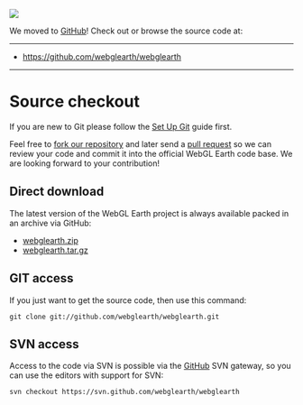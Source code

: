 [![](https://github.com/images/modules/header/logov3.png)](https://github.com/webglearth/webglearth)

We moved to [GitHub](https://github.com/webglearth/webglearth)! Check out or browse the source code at:


---


  * https://github.com/webglearth/webglearth

---


# Source checkout #

If you are new to Git please follow the [Set Up Git](http://help.github.com/set-up-git-redirect) guide first.

Feel free to [fork our repository](http://help.github.com/fork-a-repo/) and later send a [pull request](http://help.github.com/pull-requests/) so we can review your code and commit it into the official WebGL Earth code base. We are looking forward to your contribution!

## Direct download ##

The latest version of the WebGL Earth project is always available packed in an archive via GitHub:

  * [webglearth.zip](https://github.com/webglearth/webglearth/zipball/master)
  * [webglearth.tar.gz](https://github.com/webglearth/webglearth/tarball/master)

## GIT access ##

If you just want to get the source code, then use this command:

```
git clone git://github.com/webglearth/webglearth.git
```

## SVN access ##

Access to the code via SVN is possible via the [GitHub](https://github.com/webglearth/webglearth) SVN gateway, so you can use the editors with support for SVN:
```
svn checkout https://svn.github.com/webglearth/webglearth
```